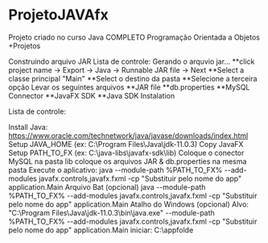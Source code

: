 # ProjetoJAVAfx
Projeto criado no curso Java COMPLETO Programação Orientada a Objetos +Projetos

Construindo arquivo JAR
Lista de controle:
Gerando o arquvio jar...
**click project name -> Export -> Java -> Runnable JAR file -> Next 
**Select a classe principal "Main"
**Select o destino da pasta 
**Selecione a terceira opção
Levar os seguintes arquivos
**JAR file 
**db.properties 
**MySQL Connector 
**JavaFX SDK 
**Java SDK Instalation 
 
Lista de controle:

Install Java: https://www.oracle.com/technetwork/java/javase/downloads/index.html
Setup JAVA_HOME (ex: C:\Program Files\Java\jdk-11.0.3) 
Copy JavaFX 
Setup PATH_TO_FX (ex: C:\java-libs\javafx-sdk\lib) 
Coloque o conector MySQL na pasta lib
coloque os arquivos JAR & db.properties na mesma pasta 
Execute o aplicativo:
java --module-path %PATH_TO_FX% --add-modules javafx.controls,javafx.fxml -cp "Substituir pelo nome do app" 
application.Main 
Arquivo Bat (opcional)
java --module-path %PATH_TO_FX% --add-modules javafx.controls,javafx.fxml -cp "Substituir pelo nome do app" 
application.Main 
Atalho do Windows (opcional)
Alvo:
"C:\Program Files\Java\jdk-11.0.3\bin\java.exe" --module-path %PATH_TO_FX% --add-modules 
javafx.controls,javafx.fxml -cp "Substituir pelo nome do app" application.Main 
iniciar: 
C:\appfolde
